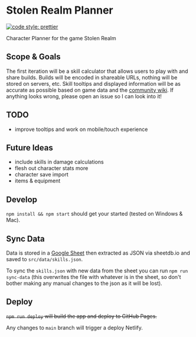 # Stolen Realm Planner

[![code style: prettier](https://img.shields.io/badge/code_style-prettier-ff69b4.svg?style=flat-square)](https://github.com/prettier/prettier)

Character Planner for the game Stolen Realm

## Scope & Goals

The first iteration will be a skill calculator that allows users to play with and share builds. Builds will be encoded in shareable URLs, nothing will be stored on servers, etc. Skill tooltips and displayed information will be as accurate as possible based on game data and the [community wiki](https://stolen-realm.fandom.com/wiki/Stolen_Realm_Wiki). If anything looks wrong, please open an issue so I can look into it!

## TODO

- improve tooltips and work on mobile/touch experience

## Future Ideas

- include skills in damage calculations
- flesh out character stats more
- character save import
- items & equipment

## Develop

`npm install && npm start` should get your started (tested on Windows & Mac).

## Sync Data

Data is stored in a [Google Sheet](https://docs.google.com/spreadsheets/d/1pGj7okL-BUizoC09SP4qoYR-hvP7gECHim7FC8WKzW4/edit?usp=sharing) then extracted as JSON via sheetdb.io and saved to `src/data/skills.json`.

To sync the `skills.json` with new data from the sheet you can run `npm run sync-data` (this overwrites the file with whatever is in the sheet, so don't bother making any manual changes to the json as it will be lost).

## Deploy

~~`npm run deploy` will build the app and deploy to GitHub Pages.~~

Any changes to `main` branch will trigger a deploy Netlify.
